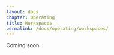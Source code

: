 ```yaml
---
layout: docs
chapter: Operating
title: Workspaces 
permalink: /docs/operating/workspaces/
---
```


Coming soon.
